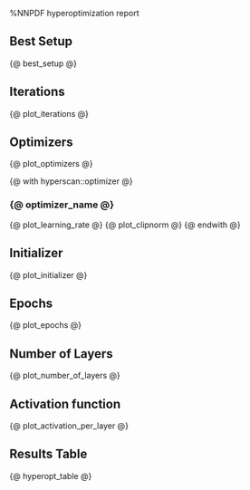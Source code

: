 %NNPDF hyperoptimization report

## Best Setup
{@ best_setup @}

## Iterations
{@ plot_iterations @}

## Optimizers
{@ plot_optimizers @}

{@ with hyperscan::optimizer @}
### {@ optimizer_name @}
{@ plot_learning_rate @}
{@ plot_clipnorm @}
{@ endwith @}

## Initializer
{@ plot_initializer @}

## Epochs
{@ plot_epochs @}

## Number of Layers
{@ plot_number_of_layers @}

## Activation function
{@ plot_activation_per_layer @}

## Results Table
{@ hyperopt_table @}
